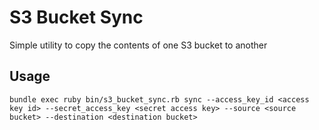 # S3 Bucket Sync
Simple utility to copy the contents of one S3 bucket to another

## Usage
    bundle exec ruby bin/s3_bucket_sync.rb sync --access_key_id <access key id> --secret_access_key <secret access key> --source <source bucket> --destination <destination bucket>
